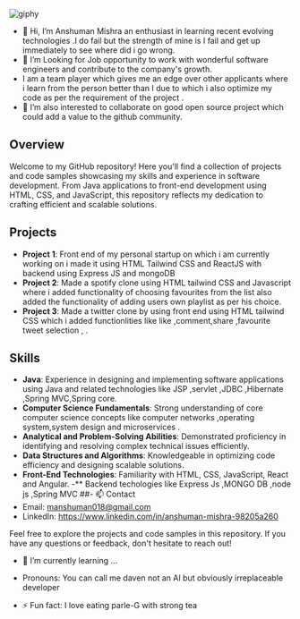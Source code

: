 ![giphy](https://github.com/useransh1160/useransh1160/assets/128307125/fae58055-ca89-41ec-a578-cdce6b53a23b)




- 👋 Hi, I’m Anshuman Mishra an enthusiast in learning recent evolving technologies .I do fail but the strength of mine is I fail and get up immediately to see where did i go wrong.
- 👀 I’m  Looking for Job opportunity to work with wonderful software engineers and contribute to the company's growth. 
- I am a team player which gives me an edge over other applicants where i learn from the person better than I due to which i  also optimize my code as per the  requirement of the project .
- 💞️ I’m also interested to collaborate on good open source project which could add a value to the github community.

 ## Overview
Welcome to my GitHub repository! Here you'll find a collection of projects and code samples showcasing my skills and experience in software development. From Java applications to front-end development using HTML, CSS, and JavaScript, this repository reflects my dedication to crafting efficient and scalable solutions.

## Projects
- **Project 1**: Front end of my personal startup on which i am currently working on i made it using HTML Tailwind CSS and ReactJS with backend using Express JS and mongoDB 
- **Project 2**: Made a spotify clone using HTML tailwind CSS and Javascript where i added functionality of choosing favourites from the list also added the functionality of adding users own playlist as per his choice.
- **Project 3**: Made a twitter clone by using front end using HTML tailwind CSS which i added functionlities like like ,comment,share ,favourite tweet selection , .

## Skills
- **Java**: Experience in designing and implementing software applications using Java and related technologies like JSP ,servlet ,JDBC ,Hibernate ,Spring MVC,Spring core. 
- **Computer Science Fundamentals**: Strong understanding of core computer science concepts like computer networks ,operating system,system design and microservices .
- **Analytical and Problem-Solving Abilities**: Demonstrated proficiency in identifying and resolving complex technical issues efficiently.
- **Data Structures and Algorithms**: Knowledgeable in optimizing code efficiency and designing scalable solutions.
- **Front-End Technologies**: Familiarity with HTML, CSS, JavaScript, React and Angular.
-** Backend techologies like Express Js ,MONGO DB ,node js ,Spring MVC 
##- 📫 Contact
- Email: manshuman018@gmail.com
- LinkedIn: https://www.linkedin.com/in/anshuman-mishra-98205a260

Feel free to explore the projects and code samples in this repository. If you have any questions or feedback, don't hesitate to reach out!


- 🌱 I’m currently learning ...

  
- Pronouns: You can call me daven not an AI but obviously irreplaceable developer  
- ⚡ Fun fact: I love eating parle-G with strong tea 


<!---
useransh1160/useransh1160 is a ✨ special ✨ repository because its `README.md` (this file) appears on your GitHub profile.
You can click the Preview link to take a look at your changes.
--->
